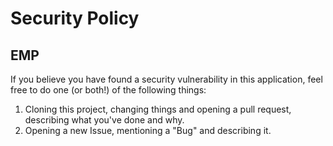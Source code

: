 # Security Policy

## EMP

If you believe you have found a security vulnerability in this application, feel free to do one (or both!) of the following things:

1. Cloning this project, changing things and opening a pull request, describing what you've done and why.
2. Opening a new Issue, mentioning a "Bug" and describing it.
